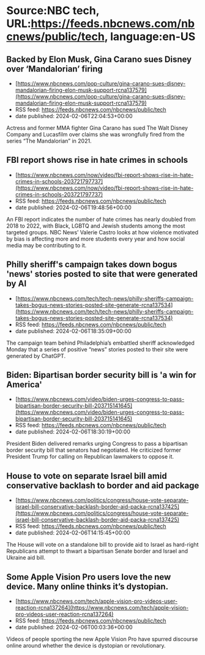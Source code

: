 # Source:NBC tech, URL:https://feeds.nbcnews.com/nbcnews/public/tech, language:en-US

## Backed by Elon Musk, Gina Carano sues Disney over ‘Mandalorian’ firing
 - [https://www.nbcnews.com/pop-culture/gina-carano-sues-disney-mandalorian-firing-elon-musk-support-rcna137579](https://www.nbcnews.com/pop-culture/gina-carano-sues-disney-mandalorian-firing-elon-musk-support-rcna137579)
 - RSS feed: https://feeds.nbcnews.com/nbcnews/public/tech
 - date published: 2024-02-06T22:04:53+00:00

Actress and former MMA fighter Gina Carano has sued The Walt Disney Company and Lucasfilm over claims she was wrongfully fired from the series “The Mandalorian” in 2021.

## FBI report shows rise in hate crimes in schools
 - [https://www.nbcnews.com/now/video/fbi-report-shows-rise-in-hate-crimes-in-schools-203721797737](https://www.nbcnews.com/now/video/fbi-report-shows-rise-in-hate-crimes-in-schools-203721797737)
 - RSS feed: https://feeds.nbcnews.com/nbcnews/public/tech
 - date published: 2024-02-06T19:48:56+00:00

An FBI report indicates the number of hate crimes has nearly doubled from 2018 to 2022, with Black, LGBTQ and Jewish students among the most targeted groups. NBC News’ Valerie Castro looks at how violence motivated by bias is affecting more and more students every year and how social media may be contributing to it.

## Philly sheriff's campaign takes down bogus 'news' stories posted to site that were generated by AI
 - [https://www.nbcnews.com/tech/tech-news/philly-sheriffs-campaign-takes-bogus-news-stories-posted-site-generate-rcna137534](https://www.nbcnews.com/tech/tech-news/philly-sheriffs-campaign-takes-bogus-news-stories-posted-site-generate-rcna137534)
 - RSS feed: https://feeds.nbcnews.com/nbcnews/public/tech
 - date published: 2024-02-06T18:35:09+00:00

The campaign team behind Philadelphia’s embattled sheriff acknowledged Monday that a series of positive “news” stories posted to their site were generated by ChatGPT.

## Biden: Bipartisan border security bill is 'a win for America'
 - [https://www.nbcnews.com/video/biden-urges-congress-to-pass-bipartisan-border-security-bill-203715141645](https://www.nbcnews.com/video/biden-urges-congress-to-pass-bipartisan-border-security-bill-203715141645)
 - RSS feed: https://feeds.nbcnews.com/nbcnews/public/tech
 - date published: 2024-02-06T18:30:19+00:00

President Biden delivered remarks urging Congress to pass a bipartisan border security bill that senators had negotiated. He criticized former President Trump for calling on Republican lawmakers to oppose it.

## House to vote on separate Israel bill amid conservative backlash to border and aid package
 - [https://www.nbcnews.com/politics/congress/house-vote-separate-israel-bill-conservative-backlash-border-aid-packa-rcna137425](https://www.nbcnews.com/politics/congress/house-vote-separate-israel-bill-conservative-backlash-border-aid-packa-rcna137425)
 - RSS feed: https://feeds.nbcnews.com/nbcnews/public/tech
 - date published: 2024-02-06T14:15:45+00:00

The House will vote on a standalone bill to provide aid to Israel as hard-right Republicans attempt to thwart a bipartisan Senate border and Israel and Ukraine aid bill.

## Some Apple Vision Pro users love the new device. Many online thinks it’s dystopian.
 - [https://www.nbcnews.com/tech/apple-vision-pro-videos-user-reaction-rcna137264](https://www.nbcnews.com/tech/apple-vision-pro-videos-user-reaction-rcna137264)
 - RSS feed: https://feeds.nbcnews.com/nbcnews/public/tech
 - date published: 2024-02-06T00:03:36+00:00

Videos of people sporting the new Apple Vision Pro have spurred discourse online around whether the device is dystopian or revolutionary.

